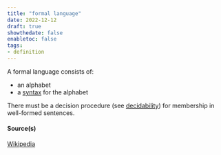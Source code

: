 ```yaml
---
title: "formal language"
date: 2022-12-12
draft: true
showthedate: false
enabletoc: false
tags:
- definition
---
```


A formal language consists of:
- an alphabet  
- a [syntax](definition/syntax.md) for the alphabet

There must be a decision procedure (see [decidability](concept/decidability.md)) for membership in well-formed sentences. 

#### Source(s)
[Wikipedia](https://en.wikipedia.org/wiki/Formal_language)
